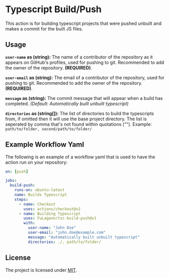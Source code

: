 
# Typescript Build/Push

This action is for building typescript projects that were pushed unbuilt and makes a commit for the built JS files.

## Usage

**`user-name` as (string):** The name of a contributor of the repository as it appears on GitHub's profiles, used for pushing to git. Recommended to add the owner of the repository. **(REQUIRED)**.

**`user-email` as (string):** The email of a contributor of the repository, used for pushing to git. Recommended to add the owner of the repository. **(REQUIRED)**.

**`message` as (string):** The commit message that will appear when a build has completed. *(Default: Automatically built unbuilt typescript)*

**`directories` as (string[]):** The list of directories to build the typescripts from, if omitted then it will use the base project directory. The list is seperated by comma that's not found within quotations (""). Example: `path/to/folder, second/path/to/folder/`

## Example Workflow Yaml

The following is an example of a workflow yaml that is used to have the action run on your repository:

```yml
on: [push]

jobs:
  build-push:
    runs-on: ubuntu-latest
    name: Builds Typescript
    steps:
      - name: Checkout
        uses: actions/checkout@v2
      - name: Building Typescript
        uses: FuLagann/tsc-build-push@v1
        with:
          user-name: "John Doe"
          user-email: "john.doe@example.com"
          message: "Automatically built unbuilt typescript"
          directories: ./, path/to/folder/
```

## License

The project is licensed under [MIT](LICENSE).
